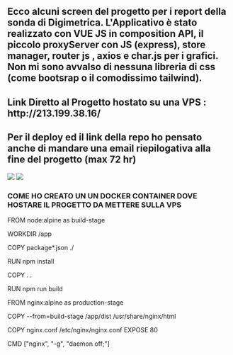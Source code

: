 <h2>Ecco alcuni screen del progetto per i report della sonda di Digimetrica. L'Applicativo è stato realizzato con VUE JS in composition API, il piccolo proxyServer con JS (express), store manager, router js , axios e char.js per i grafici. Non mi sono avvalso di nessuna libreria di css (come bootsrap o il comodissimo tailwind). </h2>

<h2>Link Diretto al Progetto hostato su una VPS : <a>http://213.199.38.16/</a> </h2>

<h2>Per il deploy ed il link della repo ho pensato anche di mandare una email riepilogativa alla fine del progetto (max 72 hr)</h2>

<img src="https://i.imgur.com/7wibYGm.png">
<img src="https://i.imgur.com/LFb3anG.png">


<h3>COME HO CREATO UN UN DOCKER CONTAINER DOVE HOSTARE IL PROGETTO DA METTERE SULLA VPS </h3>


FROM node:alpine as build-stage

WORKDIR /app

COPY package*.json ./

RUN npm install

COPY . .

RUN npm run build

FROM nginx:alpine as production-stage

COPY --from=build-stage /app/dist /usr/share/nginx/html

COPY nginx.conf /etc/nginx/nginx.conf
EXPOSE 80

CMD ["nginx", "-g", "daemon off;"]
